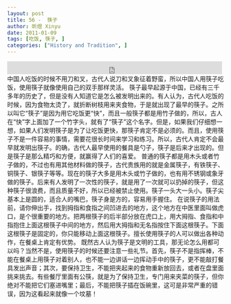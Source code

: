 ```yaml
---
layout: post
title: 56 -  筷子
author: 昕煜 Xinyu
date: 2011-01-09
tags: [吃饭, 筷子, ]
categories: ["History and Tradition", ]
---
```


<iframe src="https://archive.org/embed/slowchinese_201909/Slow_Chinese_056.mp3" width="500" height="30" frameborder="0" webkitallowfullscreen="true" mozallowfullscreen="true" allowfullscreen></iframe>
中国人吃饭的时候不用刀和叉，古代人说刀和叉象征着野蛮，所以中国人用筷子吃饭，使用筷子就像使用自己的双手那样灵活。
筷子最早起源于中国，已经有三千多年的历史了，但是没有人知道它是怎么被发明出来的。有人认为，古代人吃饭的时候，因为食物太烫了，就折断树枝用来夹食物，于是就出现了最早的筷子。之所以叫它“筷子”是因为用它吃饭更“快”，而且一般筷子都是用竹子做的，所以，古人在“快”字上面加了一个竹字头，就有了“筷子”这个名字。但是，如果我们仔细想一想，如果人们发明筷子是为了让吃饭更快，那筷子肯定不是必须的。而且，使用筷子不是一件容易的事情，需要花很长时间来学习和练习。所以，古代人肯定不会最早就发明出筷子。的确，古代人最早使用的餐具是勺子，筷子是后来才出现的。但是筷子是那么精巧和方便，就赢得了人们的喜爱。
普通的筷子都是用木头或者竹子做的，不过也有用其他材料做的筷子，古代贵族用的就是金属筷子，有铁筷子、铜筷子、银筷子等等。现在的筷子大多是用木头或竹子做的，也有用不锈钢或象牙做的筷子。后来有人发明了一次性的筷子，就是用了一次就可以扔掉的筷子，但这种筷子很浪费，而且质量不好，所以已经被禁止使用。筷子一头大一头小。筷子尖基本上是圆的，适合人的嘴巴，筷子身是方的，容易用手握住。
在说筷子的用法前，请你伸出手，找到拇指和食指之间凹进去的地方，这个地方在中医里面叫做虎口，是个很重要的地方。把两根筷子的后半部分放在虎口上，用大拇指、食指和中指抱住上面这根筷子中间的地方，然后用大拇指和无名指按住下面这根筷子。下面这根筷子是固定的，你只能移动上面这根筷子。擅长使用筷子的人可以做出各种动作，在餐桌上肯定有优势。
既然古人认为筷子是文明的工具，那无论怎么用都可以吗？当然不是，使用筷子的时候还要注意一些礼节。首先，筷子不是指挥棒，不能在餐桌上用筷子对着别人，也不能一边讲话一边挥动手中的筷子，更不能敲打餐具发出声音；其次，要保持卫生，不能把夹起来的食物重新放回去，或者在盘里面挑来挑去。有些餐厅里面有公筷，就是为了保持卫生，专门用来夹菜的筷子，但你绝对不能把它们塞进嘴里；最后，不能把筷子插在饭碗里，这可是非常严重的错误，因为这看起来就像一个坟墓！
 
